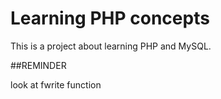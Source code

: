 # Learning PHP concepts


This is a project about learning PHP and MySQL.

##REMINDER

look at fwrite function